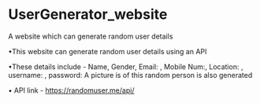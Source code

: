 # UserGenerator_website
A website which can generate random user details 

•This website can generate random user details using an API

•These details include - Name, Gender, Email: , Mobile Num:, Location: , username: , password: 
A picture is of this random person is also generated

• API link - https://randomuser.me/api/
